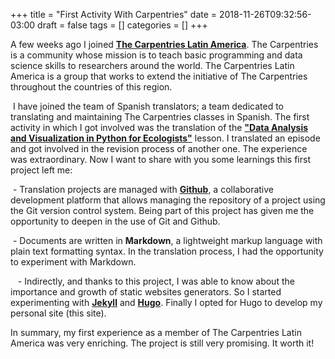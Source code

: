 +++
title = "First Activity With Carpentries"
date = 2018-11-26T09:32:56-03:00
draft = false
tags = []
categories = []
+++

A few weeks ago I joined **[The Carpentries Latin America](http://static.carpentries.org/latam-tf/)**. The Carpentries is a community whose mission is to teach basic programming and data science skills to researchers around the world. The Carpentries Latin America is a group that works to extend the initiative of The Carpentries throughout the countries of this region.

 I have joined the team of Spanish translators; a team dedicated to translating and maintaining The Carpentries classes in Spanish. The first activity in which I got involved was the translation of the **["Data Analysis and Visualization in Python for Ecologists"](https://datacarpentry.org/python-ecology-lesson/)** lesson. I  translated an episode and got involved in the revision process of another one. The experience was extraordinary. Now I want to share with you some learnings this first project left me:

 - Translation projects are managed with **[Github](https://github.com/)**, a collaborative development platform that allows managing the repository of a project using the Git version control system. Being part of this project has given me the opportunity to deepen in the use of Git and Github.


 - Documents are written in **Markdown**, a lightweight markup language with plain text formatting syntax. In the translation process, I had the opportunity to experiment with Markdown.

 
 - Indirectly, and thanks to this project, I was able to know about the importance and growth of static websites generators. So I started experimenting with **[Jekyll](https://jekyllrb.com/)** and **[Hugo](https://gohugo.io/)**. Finally I opted for Hugo to develop my personal site (this site).

In summary, my first experience as a member of The Carpentries Latin America was very enriching. The project is still very promising. It worth it!
